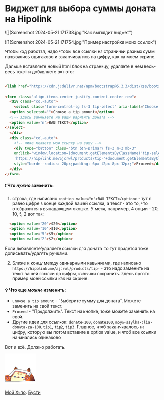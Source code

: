 # Виджет для выбора суммы доната на Hipolink

![](Screenshot 2024-05-21 171738.jpg "Как выглядит виджет") 

![](Screenshot 2024-05-21 171754.jpg "Пример настройки моих ссылок")

Чтобы код работал, надо чтобы все ссылки на странички разных сумм назывались одинаково и заканчивались на цифру, как на моем скрине.

Дальше вставляете новый html блок на страницу, удаляете в нем весь-весь текст и добавляете вот это:
```html

<link href="https://cdn.jsdelivr.net/npm/bootstrap@5.3.3/dist/css/bootstrap.min.css" rel="stylesheet" integrity="sha384-QWTKZyjpPEjISv5WaRU9OFeRpok6YctnYmDr5pNlyT2bRjXh0JMhjY6hW+ALEwIH" crossorigin="anonymous">

<form class="align-items-center justify-content-center row">
  <div class="col-auto">
    <select class="form-control-lg fs-3 tip-select" aria-label="Choose tip amount" style="    border-radius: 20px;padding: 6px 12px 8px 12px;">
  <option selected="">Choose a tip amount</option>
  <!-- здесь заменяете на ваши варианты доната -->
  <option value="n">ВАШ ТЕКСТ</option>
</select>
  </div>
  <div class="col-auto">
    <!-- ниже меняете мою ссылку на вашу -->
    <div type="button" class="btn btn-primary fs-3 m-3 mb-3" 
    onclick="window.location=(document.getElementsByClassName('tip-select')[0].value > 0) ?
    'https://hipolink.me/ajcrwl/products/tip-'+document.getElementsByClassName('tip-select')[0].value : '#';"
    style="border-radius: 20px;padding: 6px 12px 8px 12px;">Proceed</div>
  </div>
</form>

```

#### ❗ Что _нужно_ заменить:
1) строка, где написано `<option value="n">ВАШ ТЕКСТ</option>` - тут n равно цифре в конце каждой вашей ссылки, а текст - это то, что отобразится в выпадающем окошке. У меня, например, 4 опции - 20, 10, 5, 2 вот так:
```html
  <option value="20">$20</option>
  <option value="10">$10</option>
  <option value="5">$5</option>
  <option value="2">$2</option>
```
Если добавляете/удаляете ссылки для доната, то тут придется тоже дописывать/удалять ручками.

2) Ближе к концу между одинарными кавычками, где написано `https://hipolink.me/ajcrwl/products/tip-` - это надо заменить на текст вашей ссылки до цифры, кавычки сохранить. Здесь просто пример моей ссылки как на скрине.


#### 💡 Что еще _можно_ изменить:
- `Choose a tip amount` - "Выберите сумму для доната". Можете заменить на свой текст.
- `Proceed` - "Продолжить". Текст на кнопке, тоже можете заменить на свой.
- Другие идеи для ссылкок: `donate-100`, `donate100`, `moya-ssylka-dlia-donata-za-100`, `tip1`, `tip2`, `tip3`. Главное, чтоб заканчивалось на цифру, которую вы потом вставите в option value, и чтоб все ссылки начинались одинаково.

Вот и всё. Должно работать.

![yay](../test/carrotbongos.png)

[Мой Хипо](https://hipolink.me/ajcrwl). [Бусти](https://boosty.to/doittkarl).
